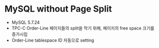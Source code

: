 # MySQL without Page Split

- MySQL 5.7.24
- TPC-C Order-Line 페이지들의 split을 막기 위해, 페이지의 free space 크기를 증가시킴
- Order-Line tablespace ID 자동으로 setting
